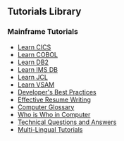 ## Tutorials Library
### Mainframe Tutorials
* [Learn CICS](/cics/index.htm) <!--https://www.tutorialspoint.com/images/cics_icon.png--> 
* [Learn COBOL](/cobol/index.htm) <!--https://www.tutorialspoint.com/images/cobol_icon.png--> 
* [Learn DB2](/db2/index.htm) <!--https://www.tutorialspoint.com/images/db2_icon.png--> 
* [Learn IMS DB](/ims_db/index.htm) <!--https://www.tutorialspoint.com/images/ims_db_icon.png--> 
* [Learn JCL](/jcl/index.htm) <!--https://www.tutorialspoint.com/images/jcl_icon.png--> 
* [Learn VSAM](/vsam/index.htm) <!--https://www.tutorialspoint.com/images/vsam_icon.png--> 
* [Developer's Best Practices](/developers_best_practices/index.htm) <!--https://www.tutorialspoint.com/images/developers-best-practices.png--> 
* [Effective Resume Writing](/effective_resume_writing.htm) <!--https://www.tutorialspoint.com/images/resume-writing.png--> 
* [Computer Glossary](/computer_glossary.htm) <!--https://www.tutorialspoint.com/images/computer-glossary.png--> 
* [Who is Who in Computer](/computer_whoiswho.htm) <!--https://www.tutorialspoint.com/images/who-is-who.png--> 
* [Technical Questions and Answers](/questions_and_answers.htm) <!--https://www.tutorialspoint.com/images/questions-answers.png--> 
* [Multi-Lingual Tutorials](/multi_language_tutorials.htm) <!--https://www.tutorialspoint.com/images/multilanguage-tutorials.png--> 
